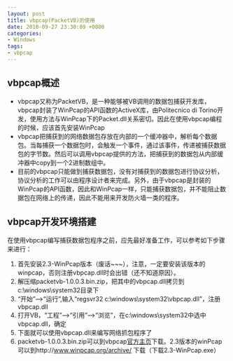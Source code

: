 ```yaml
---
layout: post
title: vbpcap(PacketVB)的使用
date: 2010-09-27 23:30:09 +0800
categories:
- Windows
tags:
- vbpcap
---
```


## vbpcap概述

- vbpcap又称为PacketVB，是一种能够被VB调用的数据包捕获开发库，vbpcap封装了WinPcap的API函数的ActiveX库，由Politecnico di Torino开发，使用方法与WinPcap下的Packet.dll关系密切。因此在使用vbpcap编程的时候，应该首先安装WinPcap  
- vbpcap把捕获到的网络数据包存放在内部的一个缓冲器中，解析每个数据包。当每捕获一个数据包时，会触发一个事件，通过该事件，传递被捕获数据包的字节数。然后可以调用vbpcap提供的方法，把捕获到的数据包从内部缓冲器中copy到一个2进制数组中。  
- 目前的vbpcap只能做到捕获数据包，没有对捕获到的数据包进行协议分析，协议分析的工作可以由程序设计者来完成。另外，由于vbpcap是封装的WinPcap的API函数，因此和WinPcap一样，只能捕获数据包，并不能阻止数据包在网络上的传递，因此不能用来开发防火墙一类的程序。  

## vbpcap开发环境搭建
在使用vbpcap编写捕获数据包程序之前，应先最好准备工作，可以参考如下步骤来进行：  
1. 首先安装2.3-WinPcap版本（废话~~~），注意，一定要安装该版本的winpcap，否则注册vbpcap.dll时会出错（还不知道原因）。
2. 解压缩packetvb-1.0.0.3.bin.zip，把其中的vbpcap.dll拷贝到c:\windows\system32目录下
3. “开始”-->“运行”,输入“regsvr32 c:\windows\system32\vbpcap.dll”，注册vbpcap.dll
4. 打开VB，“工程”-->“引用”-->“浏览”，在c:\windows\system32中选中vbpcap.dll，确定
5. 下面就可以使用vbpcap.dll来编写网络抓包程序了
6. packetvb-1.0.0.3.bin.zip可以到vbpcap[官方主页](http://packetvb.sourceforge.net/)下载。2.3版本的winPcap可以到http://www.winpcap.org/archive/ 下载（下载2.3-WinPcap.exe）